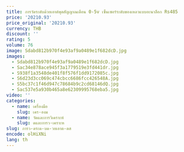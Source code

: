 ```yaml
---
title: การวัดระดับด้วยเอาต์พุตสัญญาณเตือน 0-5v เซ็นเซอร์ระดับของเหลวแบบอะนาล็อก Rs485
price: '20210.93'
price_original: '20210.93'
currency: THB
discount: ''
rating: 5
volume: 76
image: Sdabd812b970f4e93af9a0489e1f682dcD.jpg
images:
  - Sdabd812b970f4e93af9a0489e1f682dcD.jpg
  - Sac34e878ace945f3a1779519e3fd441dr.jpg
  - S938f1a3548de401f8f576f1dd9172085c.jpg
  - S6d23d3cc069c474cbcc6686fcc426548A.jpg
  - S5bc37c1f46d947c78684b9c2cd68146dQ.jpg
  - Sac537e5a930b465a8e62309995768eba5.jpg
video: ''
categories:
  - name: เครื่องมือ
    slug: เคร-องม
  - name: วัดและการวิเคราะห์
    slug: ดและการว-เคราะห
slug: การว-ดระด-บด-วยเอาต-ตส
encode: olHiXNi
lang: th
---
```

  
